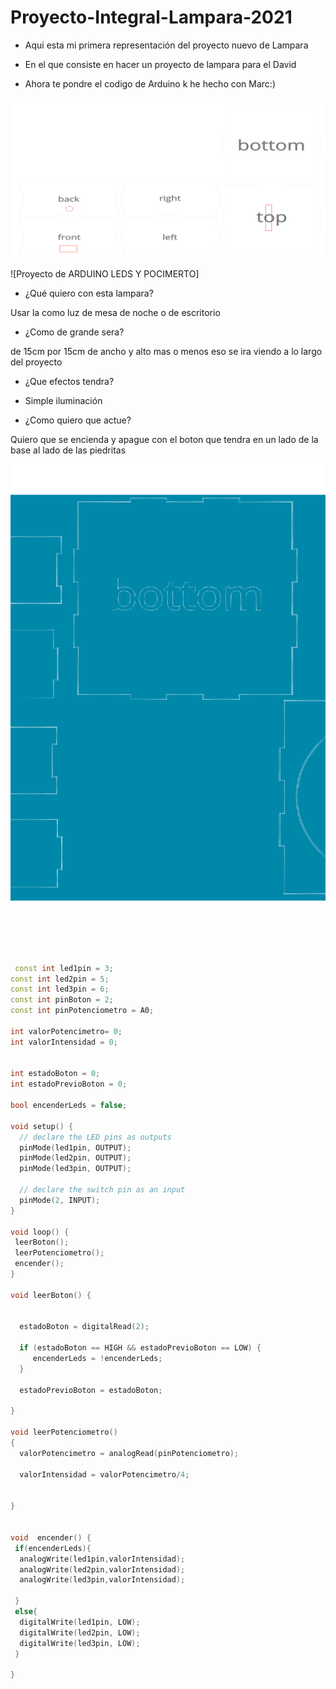 # Proyecto-Integral-Lampara-2021

* Aqui esta mi primera representación del proyecto nuevo de Lampara

* En el que consiste en hacer un proyecto de lampara para el David 

* Ahora te pondre el codigo de Arduino k he hecho con Marc:)

![CasePlansVictor](https://raw.githubusercontent.com/XXDARKNIGHTXX/Proyecto-Integral-Lampara-2021/269936f4360b578557f9ade212bb5d039e2892b6/caseplansVictor.svg)

![Proyecto de ARDUINO LEDS Y POCIMERTO]

* ¿Qué quiero con esta lampara?

Usar la como luz de mesa de noche o de escritorio

* ¿Como de grande sera?

 de 15cm por 15cm de ancho y alto mas o menos eso se ira viendo a lo largo del proyecto

* ¿Que efectos tendra?

 * Simple iluminación

* ¿Como quiero que actue?

Quiero que se encienda y apague con el boton que tendra en un lado de la base al lado de las piedritas

![Abujero de la Caja](https://raw.githubusercontent.com/XXDARKNIGHTXX/Proyecto-Integral-Lampara-2021/ab6b713f54ae19e59800ef9bedb5e0f763dadf49/Abujero.svg)

``` C++

  
  
  
 const int led1pin = 3;
const int led2pin = 5;
const int led3pin = 6;
const int pinBoton = 2;
const int pinPotenciometro = A0;

int valorPotencimetro= 0;
int valorIntensidad = 0;


int estadoBoton = 0;
int estadoPrevioBoton = 0;

bool encenderLeds = false;

void setup() {
  // declare the LED pins as outputs
  pinMode(led1pin, OUTPUT);
  pinMode(led2pin, OUTPUT);
  pinMode(led3pin, OUTPUT);  

  // declare the switch pin as an input
  pinMode(2, INPUT);
}

void loop() {
 leerBoton();
 leerPotenciometro(); 
 encender();
}

void leerBoton() {
  

  estadoBoton = digitalRead(2);

  if (estadoBoton == HIGH && estadoPrevioBoton == LOW) {
     encenderLeds = !encenderLeds;
  }

  estadoPrevioBoton = estadoBoton;
  
}

void leerPotenciometro()
{
  valorPotencimetro = analogRead(pinPotenciometro);

  valorIntensidad = valorPotencimetro/4;

 
}


void  encender() {
 if(encenderLeds){
  analogWrite(led1pin,valorIntensidad);
  analogWrite(led2pin,valorIntensidad);
  analogWrite(led3pin,valorIntensidad);

 }
 else{
  digitalWrite(led1pin, LOW);
  digitalWrite(led2pin, LOW);
  digitalWrite(led3pin, LOW);
 }
  
}

